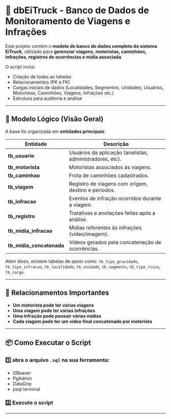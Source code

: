 # 🚚 dbEiTruck - Banco de Dados de Monitoramento de Viagens e Infrações

Este projeto contém o **modelo de banco de dados completo do sistema EiTruck**, utilizado para **gerenciar viagens, motoristas, caminhões, infrações, registros de ocorrências e mídia associada**.

O script inclui:
- Criação de todas as tabelas
- Relacionamentos (PK e FK)
- Cargas iniciais de dados (Localidades, Segmentos, Unidades, Usuários, Motoristas, Caminhões, Viagens, Infrações etc.)
- Estrutura para auditoria e análise

---

## 🧱 Modelo Lógico (Visão Geral)

A base foi organizada em **entidades principais**:

| Entidade | Descrição |
|---------|-----------|
| **tb_usuario** | Usuários da aplicação (analistas, administradores, etc). |
| **tb_motorista** | Motoristas associados às viagens. |
| **tb_caminhao** | Frota de caminhões cadastrados. |
| **tb_viagem** | Registro de viagens com origem, destino e períodos. |
| **tb_infracao** | Eventos de infração ocorridos durante a viagem. |
| **tb_registro** | Tratativas e anotações feitas após a análise. |
| **tb_midia_infracao** | Mídias referentes às infrações (vídeo/imagem). |
| **tb_midia_concatenada** | Vídeos gerados pela concatenação de ocorrências. |

Além disso, existem tabelas de apoio como:
`tb_tipo_gravidade`, `tb_tipo_infracao`, `tb_localidade`, `tb_unidade`, `tb_segmento`, `tb_tipo_risco`, `tb_cargo`.

---

## 🔗 Relacionamentos Importantes

- **Um motorista pode ter várias viagens**
- **Uma viagem pode ter várias infrações**
- **Uma infração pode possuir várias mídias**
- **Cada viagem pode ter um vídeo final concatenado por motorista**

---

## 📦 Como Executar o Script

### 1️⃣ abra o arquivo `.sql` na sua ferramenta:
- DBeaver
- PgAdmin
- DataGrip
- psql terminal

### 2️⃣ Execute o script

---

